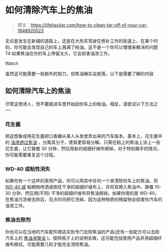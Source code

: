 # 如何清除汽车上的焦油

> 原文：<https://lifehacker.com/how-to-clean-tar-off-of-your-car-1848920523>

无论是发生在新铺的道路上，还是在大热天驾驶在修补工作的街道上，在某个时刻，你可能会发现自己的车上溅满了柏油。这不是一个你可以慢慢来解决的问题 T4:如果焦油在你的车上停留太久，它会损害油漆工作。

Watch

虽然这可能需要一些额外的努力，但焦油确实会脱落。以下是需要了解的内容

## 如何清除汽车上的焦油

尽管这很诱人，但不要跳进车里开始刮你车上的柏油。相反，请尝试以下方法之一:

### 花生酱

把这想象成用花生酱把口香糖从某人头发里弄出来的汽车版本。基本上，花生酱中的 [油渗透过焦油](https://www.jdpower.com/cars/shopping-guides/how-to-get-tar-off-your-car) ，分离其分子，使其更容易分解。只需在粘上的焦油上涂上一些花生酱，让它静置 30 分钟，然后用新的超细纤维布擦掉。对于特别棘手的情况，你可能需要重复这个过程。

### WD-40 或粘性消失

如果你有一个这样的家用产品，你可以用其中任何一个来清除你车上的焦油。将 [WD-40 或](https://www.jdpower.com/cars/shopping-guides/how-to-get-tar-off-your-car) 粘稠物喷洒或倒在干净的超细纤维布上，并将其擦入焦油中。静置 10-30 分钟，然后用(不同) 干净的超细纤维布将焦油擦掉。如果你用的是 WD-40，在焦油污渍被去除后，花点时间把它洗掉，因为这种物质的残留物会损害你汽车的油漆工作。

### 焦油去除剂

你也可以在当地的汽车配件商店买到专门去除焦油的产品(还有一些配方可以去除汽车上的 [焦油*和*臭虫](https://www.cars.com/articles/how-to-get-tar-off-a-car-430041/) )。按照瓶子上的说明去做，这可能包括使用产品并用超细纤维布擦拭。可能需要几轮才能完全清除焦油。
